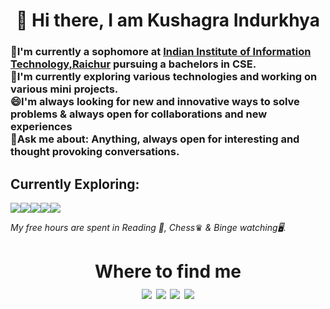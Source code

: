 <h1 align ="center"> 👋 Hi there, I am Kushagra Indurkhya </h1>

<!--
**KushagraIndurkhya/KushagraIndurkhya** is a ✨ _special_ ✨ repository because its `README.md` (this file) appears on your GitHub profile.

Here are some ideas to get you started:

- 🔭 I’m currently working on ...
- 🌱 I’m currently learning ...
- 👯 I’m looking to collaborate on ...
- 🤔 I’m looking for help with ...
- 💬 Ask me about ...
- 📫 How to reach me: ...
- 😄 Pronouns: ...
- ⚡ Fun fact: ...
-->
<h3>
🔭I'm currently a sophomore at <a href="www.iiitr.ac.in">Indian Institute of Information Technology,Raichur</a> pursuing a bachelors in CSE.<br>
🌱I'm currently exploring various technologies and working on various mini projects.<br>
😄I'm always looking for new and innovative ways to solve problems & always open for collaborations and new experiences<br>
💬Ask me about: Anything, always open for interesting and thought provoking conversations.<br>
</h3>

<h2><b>Currently Exploring:</b></h2><p><img src="https://img.shields.io/badge/python%20-%2314354C.svg?&style=for-the-badge&logo=python&logoColor=white"/><img src="https://img.shields.io/badge/go-%2300ADD8.svg?&style=for-the-badge&logo=go&logoColor=white"/><img src="https://img.shields.io/badge/flask%20-%23000.svg?&style=for-the-badge&logo=flask&logoColor=white"/><img src="https://img.shields.io/badge/django%20-%23092E20.svg?&style=for-the-badge&logo=django&logoColor=white"/><img src="https://img.shields.io/badge/AWS%20-%23FF9900.svg?&style=for-the-badge&logo=amazon-aws&logoColor=white"/></p>


<i>My free hours are spent in Reading 📖, Chess</i>♛<i> & Binge watching🖥️.</i>
<h1 align="center">
Where to find me<br>
   <a href="https://www.linkedin.com/in/kushagra-indurkhya-a832b2192/"><img src="https://img.shields.io/badge/Linkedin-Kushagra Indurkhya-blue"></a>
   <a href="https://https://twitter.com/k_indurkhya"><img src="https://img.shields.io/badge/Twitter-@k_indurkhya-blue"></a>
   <a href="https://www.instagram.com/the.white.wolf.indurkhya/"><img src="https://img.shields.io/badge/Insta-the.white.wolf.indurkhya-red"></a>
   <a href="https://www.facebook.com/kushagra.indurkhya.3"><img src="https://img.shields.io/badge/Facebook-Kushagra Indurkhya-blue"></a
</h1>

